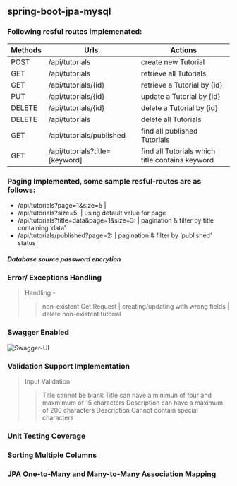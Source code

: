 ## spring-boot-jpa-mysql

### Following resful routes implemenated:

|Methods	    |Urls	                                 | Actions                              			|
|-------------- |----------------------------------------|--------------------------------------------------|
| POST	      	| /api/tutorials	                     | create new Tutorial								|
| GET	        | /api/tutorials	                     | retrieve all Tutorials							|
| GET	        | /api/tutorials/{id}	                 | retrieve a Tutorial by {id}						|
| PUT	        | /api/tutorials/{id}	                 | update a Tutorial by {id}						|
| DELETE	    | /api/tutorials/{id}	                 | delete a Tutorial by {id}						|
| DELETE	    | /api/tutorials	                     | delete all Tutorials								|
| GET	        | /api/tutorials/published	             | find all published Tutorials						|
| GET	        | /api/tutorials?title=[keyword]	     | find all Tutorials which title contains keyword	|


### Paging Implemented, some sample resful-routes are as follows:

* /api/tutorials?page=1&size=5  |
* /api/tutorials?size=5: | using default value for page
* /api/tutorials?title=data&page=1&size=3: | pagination & filter by title containing ‘data’
* /api/tutorials/published?page=2: | pagination & filter by ‘published’ status

##### Database source password encrytion

### Error/ Exceptions Handling
> Handling - 
>> non-existent Get Request |  creating/updating with wrong fields  | delete non-existent tutorial

### Swagger Enabled
![Swagger-UI](https://user-images.githubusercontent.com/44445642/187128941-29905d5f-44a1-4c09-b8c1-21a88f1faccd.png)

### Validation Support Implementation
> Input Validation
>> Title cannot be blank
>> Title can have a minimun of four and maxmimum of 15 characters
>> Description can have a maximum of 200 characters
>> Description Cannot contain special characters



### Unit Testing Coverage


### Sorting Multiple Columns


### JPA One-to-Many and Many-to-Many Association Mapping





